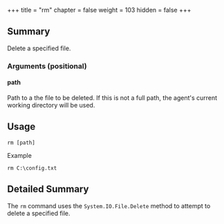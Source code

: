 +++
title = "rm"
chapter = false
weight = 103
hidden = false
+++

## Summary
Delete a specified file.

### Arguments (positional)
#### path
Path to a the file to be deleted. If this is not a full path, the agent's current working directory will be used. 

## Usage
```
rm [path]
```
Example
```
rm C:\config.txt
```

## Detailed Summary
The `rm` command uses the `System.IO.File.Delete` method to attempt to delete a specified file.
